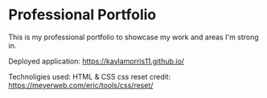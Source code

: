 # Professional Portfolio

This is my professional portfolio to showcase my work and areas I'm strong in. 

Deployed application: https://kaylamorris11.github.io/

Technoligies used: HTML & CSS
css reset credit: https://meyerweb.com/eric/tools/css/reset/
